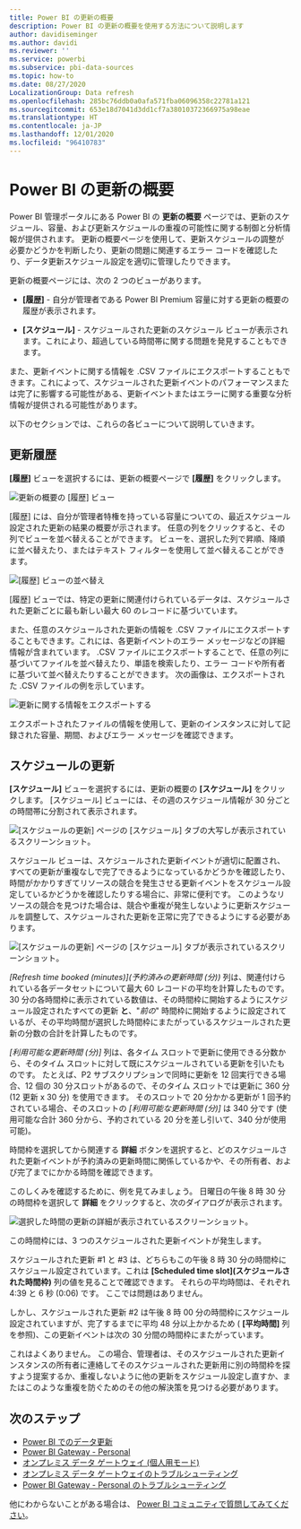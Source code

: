 ```yaml
---
title: Power BI の更新の概要
description: Power BI の更新の概要を使用する方法について説明します
author: davidiseminger
ms.author: davidi
ms.reviewer: ''
ms.service: powerbi
ms.subservice: pbi-data-sources
ms.topic: how-to
ms.date: 08/27/2020
LocalizationGroup: Data refresh
ms.openlocfilehash: 285bc76ddb0a0afa571fba06096358c22781a121
ms.sourcegitcommit: 653e18d7041d3dd1cf7a38010372366975a98eae
ms.translationtype: HT
ms.contentlocale: ja-JP
ms.lasthandoff: 12/01/2020
ms.locfileid: "96410783"
---
```

# <a name="refresh-summaries-for-power-bi"></a>Power BI の更新の概要

Power BI 管理ポータルにある Power BI の **更新の概要** ページでは、更新のスケジュール、容量、および更新スケジュールの重複の可能性に関する制御と分析情報が提供されます。 更新の概要ページを使用して、更新スケジュールの調整が必要かどうかを判断したり、更新の問題に関連するエラー コードを確認したり、データ更新スケジュール設定を適切に管理したりできます。 

更新の概要ページには、次の 2 つのビューがあります。

* **[履歴]** - 自分が管理者である Power BI Premium 容量に対する更新の概要の履歴が表示されます。

* **[スケジュール]** - スケジュールされた更新のスケジュール ビューが表示されます。これにより、超過している時間帯に関する問題を発見することもできます。

また、更新イベントに関する情報を .CSV ファイルにエクスポートすることもできます。これによって、スケジュールされた更新イベントのパフォーマンスまたは完了に影響する可能性がある、更新イベントまたはエラーに関する重要な分析情報が提供される可能性があります。

以下のセクションでは、これらの各ビューについて説明していきます。 

## <a name="refresh-history"></a>更新履歴

**[履歴]** ビューを選択するには、更新の概要ページで **[履歴]** をクリックします。

![更新の概要の [履歴] ビュー](media/refresh-summaries/refresh-summaries-01a.jpg)

[履歴] には、自分が管理者特権を持っている容量についての、最近スケジュール設定された更新の結果の概要が示されます。 任意の列をクリックすると、その列でビューを並べ替えることができます。 ビューを、選択した列で昇順、降順に並べ替えたり、またはテキスト フィルターを使用して並べ替えることができます。

![[履歴] ビューの並べ替え](media/refresh-summaries/refresh-summaries-01b.jpg)

[履歴] ビューでは、特定の更新に関連付けられているデータは、スケジュールされた更新ごとに最も新しい最大 60 のレコードに基づいています。

また、任意のスケジュールされた更新の情報を .CSV ファイルにエクスポートすることもできます。これには、各更新イベントのエラー メッセージなどの詳細情報が含まれています。 .CSV ファイルにエクスポートすることで、任意の列に基づいてファイルを並べ替えたり、単語を検索したり、エラー コードや所有者に基づいて並べ替えたりすることができます。 次の画像は、エクスポートされた .CSV ファイルの例を示しています。 

![更新に関する情報をエクスポートする](media/refresh-summaries/refresh-summaries-05.jpg)

エクスポートされたファイルの情報を使用して、更新のインスタンスに対して記録された容量、期間、およびエラー メッセージを確認できます。 


## <a name="refresh-schedule"></a>スケジュールの更新

**[スケジュール]** ビューを選択するには、更新の概要の **[スケジュール]** をクリックします。 [スケジュール] ビューには、その週のスケジュール情報が 30 分ごとの時間帯に分割されて表示されます。 

![[スケジュールの更新] ページの [スケジュール] タブの大写しが表示されているスクリーンショット。](media/refresh-summaries/refresh-summaries-02a.jpg)

スケジュール ビューは、スケジュールされた更新イベントが適切に配置され、すべての更新が重複なしで完了できるようになっているかどうかを確認したり、時間がかかりすぎてリソースの競合を発生させる更新イベントをスケジュール設定しているかどうかを確認したりする場合に、非常に便利です。 このようなリソースの競合を見つけた場合は、競合や重複が発生しないように更新スケジュールを調整して、スケジュールされた更新を正常に完了できるようにする必要があります。 

![[スケジュールの更新] ページの [スケジュール] タブが表示されているスクリーンショット。](media/refresh-summaries/refresh-summaries-02.jpg)

*[Refresh time booked (minutes)]\(予約済みの更新時間 (分)\)* 列は、関連付けられている各データセットについて最大 60 レコードの平均を計算したものです。 30 分の各時間枠に表示されている数値は、その時間枠に開始するようにスケジュール設定されたすべての更新 **と**、"*前の*" 時間枠に開始するように設定されているが、その平均時間が選択した時間枠にまたがっているスケジュールされた更新の分数の合計を計算したものです。

*[利用可能な更新時間 (分)]* 列は、各タイム スロットで更新に使用できる分数から、そのタイム スロットに対して既にスケジュールされている更新を引いたものです。 たとえば、P2 サブスクリプションで同時に更新を 12 回実行できる場合、12 個の 30 分スロットがあるので、そのタイム スロットでは更新に 360 分 (12 更新 x 30 分) を使用できます。 そのスロットで 20 分かかる更新が 1 回予約されている場合、そのスロットの *[利用可能な更新時間 (分)]* は 340 分です (使用可能な合計 360 分から、予約されている 20 分を差し引いて、340 分が使用可能)。 

時間枠を選択してから関連する **詳細** ボタンを選択すると、どのスケジュールされた更新イベントが予約済みの更新時間に関係しているかや、その所有者、および完了までにかかる時間を確認できます。

このしくみを確認するために、例を見てみましょう。 日曜日の午後 8 時 30 分の時間枠を選択して **詳細** をクリックすると、次のダイアログが表示されます。

![選択した時間の更新の詳細が表示されているスクリーンショット。](media/refresh-summaries/refresh-summaries-04.jpg)

この時間枠には、3 つのスケジュールされた更新イベントが発生します。 

スケジュールされた更新 #1 と #3 は、どちらもこの午後 8 時 30 分の時間枠にスケジュール設定されています。これは **[Scheduled time slot]\(スケジュールされた時間枠\)** 列の値を見ることで確認できます。 それらの平均時間は、それぞれ 4:39 と 6 秒 (0:06) です。 ここでは問題はありません。

しかし、スケジュールされた更新 #2 は午後 8 時 00 分の時間枠にスケジュール設定されていますが、完了するまでに平均 48 分以上かかるため ( **[平均時間]** 列を参照)、この更新イベントは次の 30 分間の時間枠にまたがっています。 

これはよくありません。 この場合、管理者は、そのスケジュールされた更新インスタンスの所有者に連絡してそのスケジュールされた更新用に別の時間枠を探すよう提案するか、重複しないように他の更新をスケジュール設定し直すか、またはこのような重複を防ぐためのその他の解決策を見つける必要があります。 


## <a name="next-steps"></a>次のステップ

- [Power BI でのデータ更新](refresh-data.md)  
- [Power BI Gateway - Personal](service-gateway-personal-mode.md)  
- [オンプレミス データ ゲートウェイ (個人用モード)](service-gateway-onprem.md)  
- [オンプレミス データ ゲートウェイのトラブルシューティング](service-gateway-onprem-tshoot.md)  
- [Power BI Gateway - Personal のトラブルシューティング](service-admin-troubleshooting-power-bi-personal-gateway.md)  

他にわからないことがある場合は、 [Power BI コミュニティで質問してみてください](https://community.powerbi.com/)。